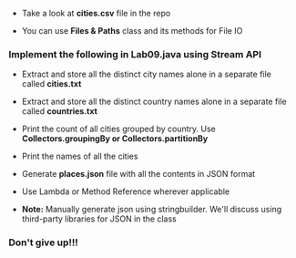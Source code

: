 * Take a look at **cities.csv** file in the repo

* You can use **Files & Paths** class and its methods for File IO


### Implement the following in Lab09.java using Stream API


* Extract and store all the distinct city names alone in a separate file called **cities.txt**
* Extract and store all the distinct country names alone in a separate file called **countries.txt**
* Print the count of all cities grouped by country. Use **Collectors.groupingBy or Collectors.partitionBy**
* Print the names of all the cities
* Generate **places.json** file with all the contents in JSON format
* Use Lambda or Method Reference wherever applicable

* **Note:** Manually generate json using stringbuilder. We'll discuss using third-party libraries for JSON in the class


### Don't give up!!!






